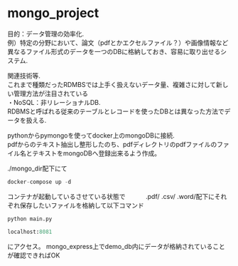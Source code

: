 # mongo_project

目的：データ管理の効率化.    
例）特定の分野において、論文（pdfとかエクセルファイル？）や画像情報など異なるファイル形式のデータを一つのDBに格納しておき、容易に取り出せるシステム.  

関連技術等.  
これまで種類だったRDMBSでは上手く扱えないデータ量、複雑さに対して新しい管理方法が注目されている   
・NoSQL：非リレーショナルDB.  
RDBMSと呼ばれる従来のテーブルとレコードを使ったDBとは異なった方法でデータを扱える.  

pythonからpymongoを使ってdocker上のmongoDBに接続.  
pdfからのテキスト抽出し整形したのち、pdfディレクトリのpdfファイルのファイル名とテキストをmongoDBへ登録出来るよう作成。

./mongo_dir配下にて
```python
docker-compose up -d
```

コンテナが起動しているさせている状態で　　　
.pdf/
.csv/
.word/配下にそれぞれ保存したいファイルを格納して以下コマンド
```python
python main.py
```
```python
localhost:8081
```
にアクセス。
mongo_express上でdemo_db内にデータが格納されていることが確認できればOK
